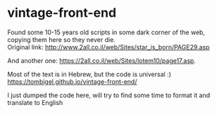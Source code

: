# vintage-front-end

Found some 10-15 years old scripts in some dark corner of the web, copying them here so they never die.  
Original link: <http://www.2all.co.il/web/Sites/star_is_born/PAGE29.asp>  

And another one: <https://2all.co.il/web/Sites/lotem10/page17.asp>.

Most of the text is in Hebrew, but the code is universal :)  
<https://tombigel.github.io/vintage-front-end/>  

I just dumped the code here, will try to find some time to format it and translate to English
